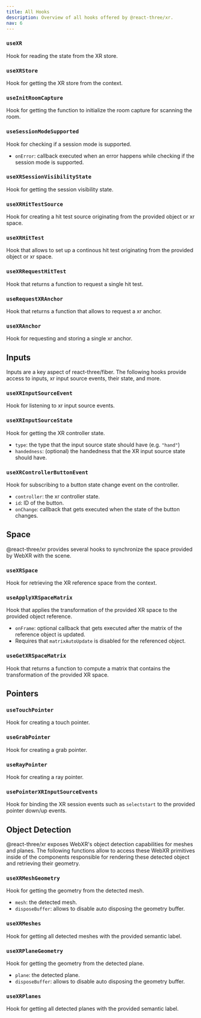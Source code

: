 ```yaml
---
title: All Hooks
description: Overview of all hooks offered by @react-three/xr.
nav: 6
---
```


### `useXR`

Hook for reading the state from the XR store.

### `useXRStore`

Hook for getting the XR store from the context.

### `useInitRoomCapture`

Hook for getting the function to initialize the room capture for scanning the room.

### `useSessionModeSupported`

Hook for checking if a session mode is supported.

- `onError`: callback executed when an error happens while checking if the session mode is supported.

### `useXRSessionVisibilityState`

Hook for getting the session visibility state.

### `useXRHitTestSource`

Hook for creating a hit test source originating from the provided object or xr space.

### `useXRHitTest`

Hook that allows to set up a continous hit test originating from the provided object or xr space.

### `useXRRequestHitTest`

Hook that returns a function to request a single hit test.


### `useRequestXRAnchor`

Hook that returns a function that allows to request a xr anchor.

### `useXRAnchor`

Hook for requesting and storing a single xr anchor.

## Inputs

Inputs are a key aspect of react-three/fiber. The following hooks provide access to inputs, xr input source events, their state, and more.


### `useXRInputSourceEvent`

Hook for listening to xr input source events.

### `useXRInputSourceState`

Hook for getting the XR controller state.

- `type`: the type that the input source state should have (e.g. `"hand"`)
- `handedness`: (optional) the handedness that the XR input source state should have.

### `useXRControllerButtonEvent`

Hook for subscribing to a button state change event on the controller.

- `controller`: the xr controller state.
- `id`: ID of the button.
- `onChange`: callback that gets executed when the state of the button changes.

## Space

@react-three/xr provides several hooks to synchronize the space provided by WebXR with the scene.

### `useXRSpace`

Hook for retrieving the XR reference space from the context.

### `useApplyXRSpaceMatrix`

Hook that applies the transformation of the provided XR space to the provided object reference.

- `onFrame`: optional callback that gets executed after the matrix of the reference object is updated.
- Requires that `matrixAutoUpdate` is disabled for the referenced object.

### `useGetXRSpaceMatrix`

Hook that returns a function to compute a matrix that contains the transformation of the provided XR space.

## Pointers

### `useTouchPointer`

Hook for creating a touch pointer.

### `useGrabPointer`

Hook for creating a grab pointer.

### `useRayPointer`

Hook for creating a ray pointer.

### `usePointerXRInputSourceEvents`

Hook for binding the XR session events such as `selectstart` to the provided pointer down/up events.


## Object Detection

@react-three/xr exposes WebXR's object detection capabilities for meshes and planes. The following functions allow to access these WebXR primitives inside of the components responsible for rendering these detected object and retrieving their geometry.

### `useXRMeshGeometry`

Hook for getting the geometry from the detected mesh.

- `mesh`: the detected mesh.
- `disposeBuffer`: allows to disable auto disposing the geometry buffer.

### `useXRMeshes`

Hook for getting all detected meshes with the provided semantic label.

### `useXRPlaneGeometry`

Hook for getting the geometry from the detected plane.

- `plane`: the detected plane.
- `disposeBuffer`: allows to disable auto disposing the geometry buffer.

### `useXRPlanes`

Hook for getting all detected planes with the provided semantic label.
